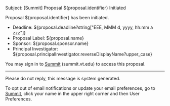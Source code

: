Subject: [Summit] Proposal ${proposal.identifier} Initiated

Proposal ${proposal.identifier} has been initiated.

* Deadline:
  ${proposal.deadline?string["EEE, MMM d, yyyy, hh:mm a zzz"]}
* Proposal Label:
  ${proposal.name}
* Sponsor:
  ${proposal.sponsor.name}
* Principal Investigator:
  ${proposal.principalInvestigator.reverseDisplayName?upper_case}

You may sign in to [Summit](summit.vt.edu) (summit.vt.edu) to access this proposal.

------------------------------------------------------------------------
Please do not reply, this message is system generated.

To opt out of email notifications or update your email preferences, go to [Summit](summit.vt.edu), click your name in the upper right corner and then User Preferences.
